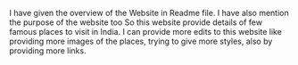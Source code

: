 I have given the overview of the Website in Readme file. I have also mention the purpose of the website too
So this website provide details of few famous places to visit in India. I can provide more edits to this website like providing more images of the places, trying to give more styles, also by providing more links.
